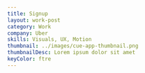 ```yaml
---
title: Signup
layout: work-post
category: Work
company: Uber
skills: Visuals, UX, Motion
thumbnail: ../images/cue-app-thumbnail.png
thumbnailDesc: Lorem ipsum dolor sit amet
keyColor: ftre
---
```

